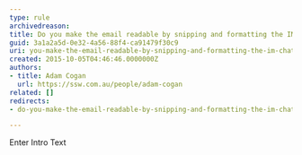```yaml
---
type: rule
archivedreason: 
title: Do you make the email readable by snipping and formatting the IM chat?
guid: 3a1a2a5d-0e32-4a56-88f4-ca91479f30c9
uri: you-make-the-email-readable-by-snipping-and-formatting-the-im-chat
created: 2015-10-05T04:46:46.0000000Z
authors:
- title: Adam Cogan
  url: https://ssw.com.au/people/adam-cogan
related: []
redirects:
- do-you-make-the-email-readable-by-snipping-and-formatting-the-im-chat

---
```



Enter Intro Text
<br><excerpt class='endintro'></excerpt><br>



